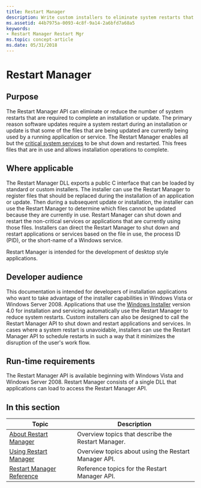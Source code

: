 ```yaml
---
title: Restart Manager
description: Write custom installers to eliminate system restarts that are required to complete updating a file in use. Shut down and restart all but critical system services from programs.
ms.assetid: 44b7975a-0093-4c8f-9a14-2a6bfd7a68a5
keywords:
- Restart Manager Restart Mgr
ms.topic: concept-article
ms.date: 05/31/2018
---
```


# Restart Manager

## Purpose

The Restart Manager API can eliminate or reduce the number of system restarts that are required to complete an installation or update. The primary reason software updates require a system restart during an installation or update is that some of the files that are being updated are currently being used by a running application or service. The Restart Manager enables all but the [critical system services](critical-system-services.md) to be shut down and restarted. This frees files that are in use and allows installation operations to complete.

## Where applicable

The Restart Manager DLL exports a public C interface that can be loaded by standard or custom installers. The installer can use the Restart Manager to register files that should be replaced during the installation of an application or update. Then during a subsequent update or installation, the installer can use the Restart Manager to determine which files cannot be updated because they are currently in use. Restart Manager can shut down and restart the non-critical services or applications that are currently using those files. Installers can direct the Restart Manager to shut down and restart applications or services based on the file in use, the process ID (PID), or the short-name of a Windows service.

Restart Manager is intended for the development of desktop style applications.

## Developer audience

This documentation is intended for developers of installation applications who want to take advantage of the installer capabilities in Windows Vista or Windows Server 2008. Applications that use the [Windows Installer](/windows/desktop/Msi/windows-installer-portal) version 4.0 for installation and servicing automatically use the Restart Manager to reduce system restarts. Custom installers can also be designed to call the Restart Manager API to shut down and restart applications and services. In cases where a system restart is unavoidable, installers can use the Restart Manager API to schedule restarts in such a way that it minimizes the disruption of the user's work flow.

## Run-time requirements

The Restart Manager API is available beginning with Windows Vista and Windows Server 2008. Restart Manager consists of a single DLL that applications can load to access the Restart Manager API.

## In this section



| Topic                                                                 | Description                                                     |
|-----------------------------------------------------------------------|-----------------------------------------------------------------|
| [About Restart Manager](about-restart-manager.md)<br/>         | Overview topics that describe the Restart Manager.<br/>   |
| [Using Restart Manager](using-restart-manager.md)<br/>         | Overview topics about using the Restart Manager API.<br/> |
| [Restart Manager Reference](restart-manager-reference.md)<br/> | Reference topics for the Restart Manager API.<br/>        |



 

 

